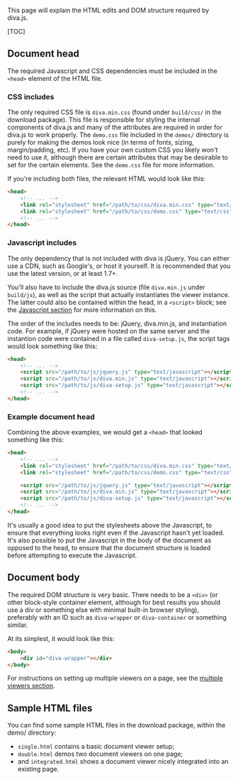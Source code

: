 This page will explain the HTML edits and DOM structure required by diva.js.

[TOC]

Document head
-------------

The required Javascript and CSS dependencies must be included in the `<head>`
element of the HTML file.

### CSS includes

The only required CSS file is `diva.min.css` (found under `build/css/` in the
download package). This file is responsible for styling the internal components
of diva.js and many of the attributes are required in order for diva.js to work
properly. The `demo.css` file included in the `demos/` directory is purely for
making the demos look nice (in terms of fonts, sizing, margin/padding, etc). If
you have your own custom CSS you likely won't need to use it, although there
are certain attributes that may be desirable to set for the certain elements.
See the `demo.css` file for more information.

If you're including both files, the relevant HTML would look like this:

```html
<head>
    <!-- ... -->
    <link rel="stylesheet" href="/path/to/css/diva.min.css" type="text/css" />
    <link rel="stylesheet" href="/path/to/css/demo.css" type="text/css" />
    <!-- ... -->
</head>
```

### Javascript includes

The only dependency that is not included with diva is jQuery. You can either
use a CDN, such as Google's, or host it yourself. It is recommended that you
use the latest version, or at least 1.7+.

You'll also have to include the diva.js source (file `diva.min.js` under
`build/js`), as well as the script that actually instantiates the viewer
instance. The latter could also be contained within the head, in a `<script>`
block; see the [Javascript section](javascript) for more information on this.

The order of the includes needs to be: jQuery, diva.min.js, and instantiation
code. For example, if jQuery were hosted on the same server and the instantion code
were contained in a file called `diva-setup.js`, the script tags would look
something like this:

```html
<head>
    <!-- ... -->
    <script src="/path/to/js/jquery.js" type="text/javascript"></script>
    <script src="/path/to/js/diva.min.js" type="text/javascript"></script>
    <script src="/path/to/js/diva-setup.js" type="text/javascript"></script>
    <!-- ... -->
</head>
```

### Example document head

Combining the above examples, we would get a `<head>` that looked something
like this:

```html
<head>
    <!-- ... -->
    <link rel="stylesheet" href="/path/to/css/diva.min.css" type="text/css" />
    <link rel="stylesheet" href="/path/to/css/demo.css" type="text/css" />

    <script src="/path/to/js/jquery.js" type="text/javascript"></script>
    <script src="/path/to/js/diva.min.js" type="text/javascript"></script>
    <script src="/path/to/js/diva-setup.js" type="text/javascript"></script>
    <!-- ... -->
</head>
```

It's usually a good idea to put the stylesheets above the Javascript, to ensure
that everything looks right even if the Javascript hasn't yet loaded. It's also
possible to put the Javascript in the body of the document as opposed to the
head, to ensure that the document structure is loaded before attempting to
execute the Javascript.

Document body
-------------

The required DOM structure is very basic. There needs to be a `<div>` (or other
block-style container element, although for best results you should use a div
or something else with minimal built-in browser styling), preferably with an ID
such as `diva-wrapper` or `diva-container` or something similar.

At its simplest, it would look like this:

```html
<body>
    <div id="diva-wrapper"></div>
</body>
```

For instructions on setting up multiple viewers on a page, see the
[multiple viewers section](multiple-viewers).

Sample HTML files
-----------------

You can find some sample HTML files in the download package, within the demo/
directory:

* `single.html` contains a basic document viewer setup;
* `double.html` demos two document viewers on one page;
* and `integrated.html` shows a document viewer nicely integrated into an
  existing page.
